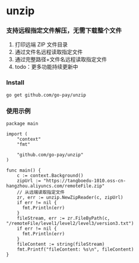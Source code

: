 # unzip

### 支持远程指定文件解压，无需下载整个文件

1. 打印远端 ZIP 文件目录
2. 通过文件名远程读取指定文件
3. 通过完整路径+文件名远程读取指定文件
4. todo：更多功能持续更新中

### Install
```
go get github.com/go-pay/unzip
```

### 使用示例
```golang
package main

import (
    "context"
    "fmt"

    "github.com/go-pay/unzip"
)

func main() {
    c := context.Background()
    zipUrl := "https://tangboedu-1010.oss-cn-hangzhou.aliyuncs.com/remoteFile.zip"
    // 从远端读取指定文件
    zr, err := unzip.NewZipReader(c, zipUrl)
    if err != nil {
      fmt.Println(err)
    }
    fileStream, err := zr.FileByPath(c, "/remoteFile/level1/level2/level3/version3.txt")
    if err != nil {
      fmt.Println(err)
    }
    fileContent := string(fileStream)
    fmt.Printf("fileContent: %s\n", fileContent)
}
```